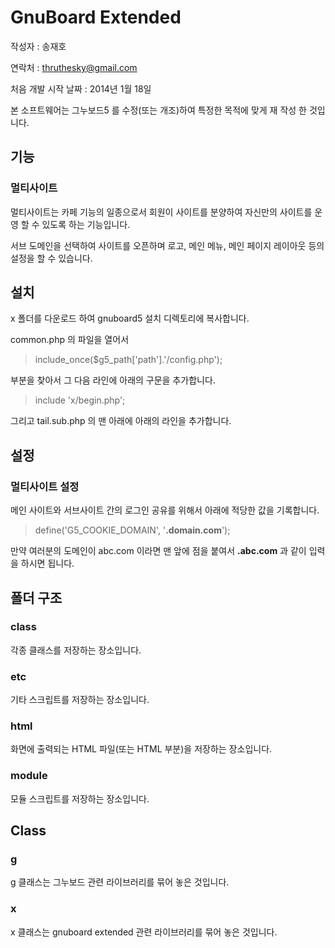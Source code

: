 # GnuBoard Extended #
작성자 : 송재호

연락처 : thruthesky@gmail.com

처음 개발 시작 날짜 : 2014년 1월 18일

본 소프트웨어는 그누보드5 를 수정(또는 개조)하여 특정한 목적에 맞게 재 작성 한 것입니다.   

 
## 기능 ##

### 멀티사이트 ###

멀티사이트는 카페 기능의 일종으로서 회원이 사이트를 분양하여 자신만의 사이트를 운영 할 수 있도록 하는 기능입니다.

서브 도메인을 선택하여 사이트를 오픈하며 로고, 메인 메뉴, 메인 페이지 레이아웃 등의 설정을 할 수 있습니다.


 
## 설치 ##

x 폴더를 다운로드 하여 gnuboard5 설치 디렉토리에 복사합니다.


common.php 의 파일을 열어서

> include_once($g5_path['path'].'/config.php');

부분을 찾아서 그 다음 라인에 아래의 구문을 추가합니다.

> include 'x/begin.php';


그리고 tail.sub.php 의 맨 아래에 아래의 라인을 추가합니다.

> <?include 'dare-gnuboard/end.php'?>


## 설정 ##

### 멀티사이트 설정 ###

메인 사이트와 서브사이트 간의 로그인 공유를 위해서 아래에 적당한 값을 기록합니다.

> define('G5_COOKIE_DOMAIN',  '**.domain.com**');

만약 여러분의 도메인이 abc.com 이라면 맨 앞에 점을 붙여서 **.abc.com** 과 같이 입력을 하시면 됩니다.



## 폴더 구조 ##

### class ###
각종 클래스를 저장하는 장소입니다.

### etc ###
기타 스크립트를 저장하는 장소입니다.

### html ###
화면에 출력되는 HTML 파일(또는 HTML 부분)을 저장하는 장소입니다.

### module ###
모듈 스크립트를 저장하는 장소입니다.




## Class ##
### g ###
g 클래스는 그누보드 관련 라이브러리를 묶어 놓은 것입니다.
### x ###
x 클래스는 gnuboard extended 관련 라이브러리를 묶어 놓은 것입니다.

